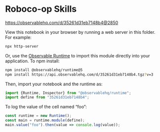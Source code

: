 # Roboco-op Skills

https://observablehq.com/d/35261d31eb7148b4@2850

View this notebook in your browser by running a web server in this folder. For
example:

~~~sh
npx http-server
~~~

Or, use the [Observable Runtime](https://github.com/observablehq/runtime) to
import this module directly into your application. To npm install:

~~~sh
npm install @observablehq/runtime@5
npm install https://api.observablehq.com/d/35261d31eb7148b4.tgz?v=3
~~~

Then, import your notebook and the runtime as:

~~~js
import {Runtime, Inspector} from "@observablehq/runtime";
import define from "35261d31eb7148b4";
~~~

To log the value of the cell named “foo”:

~~~js
const runtime = new Runtime();
const main = runtime.module(define);
main.value("foo").then(value => console.log(value));
~~~
